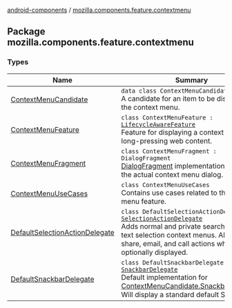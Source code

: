[android-components](../index.md) / [mozilla.components.feature.contextmenu](./index.md)

## Package mozilla.components.feature.contextmenu

### Types

| Name | Summary |
|---|---|
| [ContextMenuCandidate](-context-menu-candidate/index.md) | `data class ContextMenuCandidate`<br>A candidate for an item to be displayed in the context menu. |
| [ContextMenuFeature](-context-menu-feature/index.md) | `class ContextMenuFeature : `[`LifecycleAwareFeature`](../mozilla.components.support.base.feature/-lifecycle-aware-feature/index.md)<br>Feature for displaying a context menu after long-pressing web content. |
| [ContextMenuFragment](-context-menu-fragment/index.md) | `class ContextMenuFragment : DialogFragment`<br>[DialogFragment](#) implementation to display the actual context menu dialog. |
| [ContextMenuUseCases](-context-menu-use-cases/index.md) | `class ContextMenuUseCases`<br>Contains use cases related to the context menu feature. |
| [DefaultSelectionActionDelegate](-default-selection-action-delegate/index.md) | `class DefaultSelectionActionDelegate : `[`SelectionActionDelegate`](../mozilla.components.concept.engine.selection/-selection-action-delegate/index.md)<br>Adds normal and private search buttons to text selection context menus. Also adds share, email, and call actions which are optionally displayed. |
| [DefaultSnackbarDelegate](-default-snackbar-delegate/index.md) | `class DefaultSnackbarDelegate : `[`SnackbarDelegate`](-context-menu-candidate/-snackbar-delegate/index.md)<br>Default implementation for [ContextMenuCandidate.SnackbarDelegate](-context-menu-candidate/-snackbar-delegate/index.md). Will display a standard default Snackbar. |

